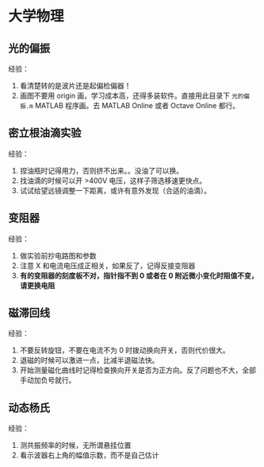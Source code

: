 # 大学物理
## 光的偏振
经验：
1. 看清楚转的是波片还是起偏检偏器！
2. 画图不要用 origin 画，学习成本高，还得多装软件。直接用此目录下 `光的偏振.m` MATLAB 程序画。去 MATLAB Online 或者 Octave Online 都行。
## 密立根油滴实验
经验：
1. 捏油瓶时记得用力，否则挤不出来。。没油了可以换。
2. 找油滴的时候可以开 &gt;400V 电压，这样子筛选移速更快点。
3. 试试给望远镜调整一下距离，或许有意外发现（合适的油滴）。
## 变阻器
经验：
1. 做实验前抄电路图和参数
2. 注意 X 和电流电压成正相关，如果反了，记得反接变阻器
3. **有的变阻器的刻度板不对，指针指不到 0 或者在 0 附近微小变化时阻值不变，请更换电阻**
## 磁滞回线
经验：
1. 不要反转旋钮，不要在电流不为 0 时拨动换向开关，否则代价很大。
2. 退磁的时候可以激进一点，比减半退磁法快。
3. 开始测量磁化曲线时记得检查换向开关是否为正方向。反了问题也不大，全部手动加负号就行。
## 动态杨氏
经验：
1. 测共振频率的时候，无所谓悬挂位置
2. 看示波器右上角的幅值示数，而不是自己估计